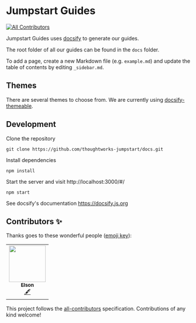 # Jumpstart Guides
<!-- ALL-CONTRIBUTORS-BADGE:START - Do not remove or modify this section -->
[![All Contributors](https://img.shields.io/badge/all_contributors-1-orange.svg?style=flat-square)](#contributors-)
<!-- ALL-CONTRIBUTORS-BADGE:END -->

Jumpstart Guides uses [docsify](https://docsify.js.org/#/) to generate our guides.

The root folder of all our guides can be found in the `docs` folder.

To add a page, create a new Markdown file (e.g. `example.md`) and update the table of contents by editing `_sidebar.md`.

## Themes

There are several themes to choose from. We are currently using [docsify-themeable](https://jhildenbiddle.github.io/docsify-themeable/#/themes).

## Development

Clone the repository

```
git clone https://github.com/thoughtworks-jumpstart/docs.git
```

Install dependencies

```
npm install
```

Start the server and visit http://localhost:3000/#/

```
npm start
```

See docsify's documentation https://docsify.js.org

## Contributors ✨

Thanks goes to these wonderful people ([emoji key](https://allcontributors.org/docs/en/emoji-key)):

<!-- ALL-CONTRIBUTORS-LIST:START - Do not remove or modify this section -->
<!-- prettier-ignore-start -->
<!-- markdownlint-disable -->
<table>
  <tr>
    <td align="center"><a href="https://github.com/elsonlim-tw"><img src="https://avatars1.githubusercontent.com/u/49974808?v=4" width="100px;" alt=""/><br /><sub><b>Elson</b></sub></a><br /><a href="#content-elsonlim-tw" title="Content">🖋</a></td>
  </tr>
</table>

<!-- markdownlint-enable -->
<!-- prettier-ignore-end -->
<!-- ALL-CONTRIBUTORS-LIST:END -->

This project follows the [all-contributors](https://github.com/all-contributors/all-contributors) specification. Contributions of any kind welcome!